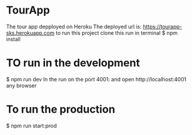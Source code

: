 # TourApp

The tour app depployed on Heroku
The deployed url is: https://tourapp-sks.herokuapp.com 
to run this project clone this 
run in terminal
$ npm install

# TO run in the development
$ npm run dev
In the run on the port 4001:
and open http://localhost:4001 any browser


# To run the production

$ npm run start:prod

